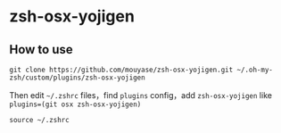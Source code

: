 # zsh-osx-yojigen

## How to use

```
git clone https://github.com/mouyase/zsh-osx-yojigen.git ~/.oh-my-zsh/custom/plugins/zsh-osx-yojigen
```

Then edit `~/.zshrc` files，find `plugins` config，add `zsh-osx-yojigen` like `plugins=(git osx zsh-osx-yojigen)`

```
source ~/.zshrc
```

